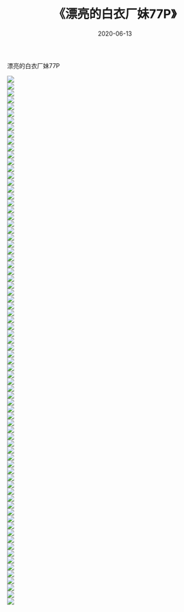 ﻿---
layout: post
title:  《漂亮的白衣厂妹77P》
date:   2020-06-13
img: http://pic.660000.xyz/1:/性感/2020/漂亮的白衣厂妹77P/000.jpg
categories: [美女, 清纯, 唯美]
---

漂亮的白衣厂妹77P

  ![](http://pic.660000.xyz/1:/性感/2020/漂亮的白衣厂妹77P/001.jpg) <br> ![](http://pic.660000.xyz/1:/性感/2020/漂亮的白衣厂妹77P/002.jpg) <br> ![](http://pic.660000.xyz/1:/性感/2020/漂亮的白衣厂妹77P/003.jpg) <br> ![](http://pic.660000.xyz/1:/性感/2020/漂亮的白衣厂妹77P/004.jpg) <br> ![](http://pic.660000.xyz/1:/性感/2020/漂亮的白衣厂妹77P/005.jpg) <br> ![](http://pic.660000.xyz/1:/性感/2020/漂亮的白衣厂妹77P/006.jpg) <br> ![](http://pic.660000.xyz/1:/性感/2020/漂亮的白衣厂妹77P/007.jpg) <br> ![](http://pic.660000.xyz/1:/性感/2020/漂亮的白衣厂妹77P/008.jpg) <br> ![](http://pic.660000.xyz/1:/性感/2020/漂亮的白衣厂妹77P/009.jpg) <br> ![](http://pic.660000.xyz/1:/性感/2020/漂亮的白衣厂妹77P/010.jpg) <br> ![](http://pic.660000.xyz/1:/性感/2020/漂亮的白衣厂妹77P/011.jpg) <br> ![](http://pic.660000.xyz/1:/性感/2020/漂亮的白衣厂妹77P/012.jpg) <br> ![](http://pic.660000.xyz/1:/性感/2020/漂亮的白衣厂妹77P/013.jpg) <br> ![](http://pic.660000.xyz/1:/性感/2020/漂亮的白衣厂妹77P/014.jpg) <br> ![](http://pic.660000.xyz/1:/性感/2020/漂亮的白衣厂妹77P/015.jpg) <br> ![](http://pic.660000.xyz/1:/性感/2020/漂亮的白衣厂妹77P/016.jpg) <br> ![](http://pic.660000.xyz/1:/性感/2020/漂亮的白衣厂妹77P/017.jpg) <br> ![](http://pic.660000.xyz/1:/性感/2020/漂亮的白衣厂妹77P/018.jpg) <br> ![](http://pic.660000.xyz/1:/性感/2020/漂亮的白衣厂妹77P/019.jpg) <br> ![](http://pic.660000.xyz/1:/性感/2020/漂亮的白衣厂妹77P/020.jpg) <br> ![](http://pic.660000.xyz/1:/性感/2020/漂亮的白衣厂妹77P/021.jpg) <br> ![](http://pic.660000.xyz/1:/性感/2020/漂亮的白衣厂妹77P/022.jpg) <br> ![](http://pic.660000.xyz/1:/性感/2020/漂亮的白衣厂妹77P/023.jpg) <br> ![](http://pic.660000.xyz/1:/性感/2020/漂亮的白衣厂妹77P/024.jpg) <br> ![](http://pic.660000.xyz/1:/性感/2020/漂亮的白衣厂妹77P/025.jpg) <br> ![](http://pic.660000.xyz/1:/性感/2020/漂亮的白衣厂妹77P/026.jpg) <br> ![](http://pic.660000.xyz/1:/性感/2020/漂亮的白衣厂妹77P/027.jpg) <br> ![](http://pic.660000.xyz/1:/性感/2020/漂亮的白衣厂妹77P/028.jpg) <br> ![](http://pic.660000.xyz/1:/性感/2020/漂亮的白衣厂妹77P/029.jpg) <br> ![](http://pic.660000.xyz/1:/性感/2020/漂亮的白衣厂妹77P/030.jpg) <br> ![](http://pic.660000.xyz/1:/性感/2020/漂亮的白衣厂妹77P/031.jpg) <br> ![](http://pic.660000.xyz/1:/性感/2020/漂亮的白衣厂妹77P/032.jpg) <br> ![](http://pic.660000.xyz/1:/性感/2020/漂亮的白衣厂妹77P/033.jpg) <br> ![](http://pic.660000.xyz/1:/性感/2020/漂亮的白衣厂妹77P/034.jpg) <br> ![](http://pic.660000.xyz/1:/性感/2020/漂亮的白衣厂妹77P/035.jpg) <br> ![](http://pic.660000.xyz/1:/性感/2020/漂亮的白衣厂妹77P/036.jpg) <br> ![](http://pic.660000.xyz/1:/性感/2020/漂亮的白衣厂妹77P/037.jpg) <br> ![](http://pic.660000.xyz/1:/性感/2020/漂亮的白衣厂妹77P/038.jpg) <br> ![](http://pic.660000.xyz/1:/性感/2020/漂亮的白衣厂妹77P/039.jpg) <br> ![](http://pic.660000.xyz/1:/性感/2020/漂亮的白衣厂妹77P/040.jpg) <br> ![](http://pic.660000.xyz/1:/性感/2020/漂亮的白衣厂妹77P/041.jpg) <br> ![](http://pic.660000.xyz/1:/性感/2020/漂亮的白衣厂妹77P/042.jpg) <br> ![](http://pic.660000.xyz/1:/性感/2020/漂亮的白衣厂妹77P/043.jpg) <br> ![](http://pic.660000.xyz/1:/性感/2020/漂亮的白衣厂妹77P/044.jpg) <br> ![](http://pic.660000.xyz/1:/性感/2020/漂亮的白衣厂妹77P/045.jpg) <br> ![](http://pic.660000.xyz/1:/性感/2020/漂亮的白衣厂妹77P/046.jpg) <br> ![](http://pic.660000.xyz/1:/性感/2020/漂亮的白衣厂妹77P/047.jpg) <br> ![](http://pic.660000.xyz/1:/性感/2020/漂亮的白衣厂妹77P/048.jpg) <br> ![](http://pic.660000.xyz/1:/性感/2020/漂亮的白衣厂妹77P/049.jpg) <br> ![](http://pic.660000.xyz/1:/性感/2020/漂亮的白衣厂妹77P/050.jpg) <br> ![](http://pic.660000.xyz/1:/性感/2020/漂亮的白衣厂妹77P/051.jpg) <br> ![](http://pic.660000.xyz/1:/性感/2020/漂亮的白衣厂妹77P/052.jpg) <br> ![](http://pic.660000.xyz/1:/性感/2020/漂亮的白衣厂妹77P/053.jpg) <br> ![](http://pic.660000.xyz/1:/性感/2020/漂亮的白衣厂妹77P/054.jpg) <br> ![](http://pic.660000.xyz/1:/性感/2020/漂亮的白衣厂妹77P/055.jpg) <br> ![](http://pic.660000.xyz/1:/性感/2020/漂亮的白衣厂妹77P/056.jpg) <br> ![](http://pic.660000.xyz/1:/性感/2020/漂亮的白衣厂妹77P/057.jpg) <br> ![](http://pic.660000.xyz/1:/性感/2020/漂亮的白衣厂妹77P/058.jpg) <br> ![](http://pic.660000.xyz/1:/性感/2020/漂亮的白衣厂妹77P/059.jpg) <br> ![](http://pic.660000.xyz/1:/性感/2020/漂亮的白衣厂妹77P/060.jpg) <br> ![](http://pic.660000.xyz/1:/性感/2020/漂亮的白衣厂妹77P/061.jpg) <br> ![](http://pic.660000.xyz/1:/性感/2020/漂亮的白衣厂妹77P/062.jpg) <br> ![](http://pic.660000.xyz/1:/性感/2020/漂亮的白衣厂妹77P/063.jpg) <br> ![](http://pic.660000.xyz/1:/性感/2020/漂亮的白衣厂妹77P/064.jpg) <br> ![](http://pic.660000.xyz/1:/性感/2020/漂亮的白衣厂妹77P/065.jpg) <br> ![](http://pic.660000.xyz/1:/性感/2020/漂亮的白衣厂妹77P/066.jpg) <br> ![](http://pic.660000.xyz/1:/性感/2020/漂亮的白衣厂妹77P/067.jpg) <br> ![](http://pic.660000.xyz/1:/性感/2020/漂亮的白衣厂妹77P/068.jpg) <br> ![](http://pic.660000.xyz/1:/性感/2020/漂亮的白衣厂妹77P/069.jpg) <br> ![](http://pic.660000.xyz/1:/性感/2020/漂亮的白衣厂妹77P/070.jpg) <br> ![](http://pic.660000.xyz/1:/性感/2020/漂亮的白衣厂妹77P/071.jpg) <br> ![](http://pic.660000.xyz/1:/性感/2020/漂亮的白衣厂妹77P/072.jpg) <br> ![](http://pic.660000.xyz/1:/性感/2020/漂亮的白衣厂妹77P/073.jpg) <br> ![](http://pic.660000.xyz/1:/性感/2020/漂亮的白衣厂妹77P/074.jpg) <br> ![](http://pic.660000.xyz/1:/性感/2020/漂亮的白衣厂妹77P/075.jpg) <br> ![](http://pic.660000.xyz/1:/性感/2020/漂亮的白衣厂妹77P/076.jpg) <br> ![](http://pic.660000.xyz/1:/性感/2020/漂亮的白衣厂妹77P/077.jpg) <br>